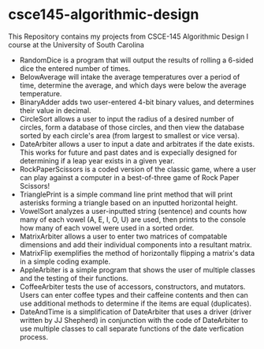 # csce145-algorithmic-design
This Repository contains my projects from CSCE-145 Algorithmic Design I course at the University of South Carolina

- RandomDice is a program that will output the results of rolling a 6-sided dice the entered number of times.
- BelowAverage will intake the average temperatures over a period of time, determine the average, and which days were below the average temperature.
- BinaryAdder adds two user-entered 4-bit binary values, and determines their value in decimal.
- CircleSort allows a user to input the radius of a desired number of circles, form a database of those circles, and then view the database sorted by each circle's area (from largest to smallest or vice versa).
- DateArbiter allows a user to input a date and arbitrates if the date exists. This works for future and past dates and is expecially designed for determining if a leap year exists in a given year.
- RockPaperScissors is a coded version of the classic game, where a user can play against a computer in a best-of-three game of Rock Paper Scissors!
- TrianglePrint is a simple command line print method that will print asterisks forming a triangle based on an inputted horizontal height.
- VowelSort analyzes a user-inputted string (sentence) and counts how many of each vowel (A, E, I, O, U) are used, then prints to the console how many of each vowel were used in a sorted order.
- MatrixArbiter allows a user to enter two matrices of compatable dimensions and add their individual components into a resultant matrix.
- MatrixFlip exemplifies the method of horizontally flipping a matrix's data in a simple coding example.
- AppleArbiter is a simple program that shows the user of multiple classes and the testing of their functions.
- CoffeeArbiter tests the use of accessors, constructors, and mutators. Users can enter coffee types and their caffeine contents and then can use additional methods to determine if the items are equal (duplicates).
- DateAndTime is a simplification of DateArbiter that uses a driver (driver written by JJ Shepherd) in conjunction with the code of DateArbiter to use multiple classes to call separate functions of the date verfication process.
